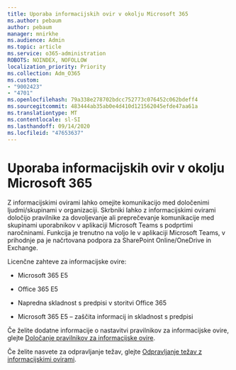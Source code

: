 ```yaml
---
title: Uporaba informacijskih ovir v okolju Microsoft 365
ms.author: pebaum
author: pebaum
manager: mnirkhe
ms.audience: Admin
ms.topic: article
ms.service: o365-administration
ROBOTS: NOINDEX, NOFOLLOW
localization_priority: Priority
ms.collection: Adm_O365
ms.custom:
- "9002423"
- "4701"
ms.openlocfilehash: 79a338e278702bdcc752773c076452c062bdeff4
ms.sourcegitcommit: 483444ab35ab0e4d410d121562045efde47aa61a
ms.translationtype: MT
ms.contentlocale: sl-SI
ms.lasthandoff: 09/14/2020
ms.locfileid: "47653637"
---
```

# <a name="using-information-barriers-in-microsoft-365"></a>Uporaba informacijskih ovir v okolju Microsoft 365

Z informacijskimi ovirami lahko omejite komunikacijo med določenimi ljudmi/skupinami v organizaciji. Skrbniki lahko z informacijskimi ovirami določijo pravilnike za dovoljevanje ali preprečevanje komunikacije med skupinami uporabnikov v aplikaciji Microsoft Teams s podprtimi naročninami.  Funkcija je trenutno na voljo le v aplikaciji Microsoft Teams, v prihodnje pa je načrtovana podpora za SharePoint Online/OneDrive in Exchange.

Licenčne zahteve za informacijske ovire:

- Microsoft 365 E5

- Office 365 E5

- Napredna skladnost s predpisi v storitvi Office 365

- Microsoft 365 E5 – zaščita informacij in skladnost s predpisi

Če želite dodatne informacije o nastavitvi pravilnikov za informacijske ovire, glejte [Določanje pravilnikov za informacijske ovire](https://docs.microsoft.com/microsoft-365/compliance/information-barriers-policies).

Če želite nasvete za odpravljanje težav, glejte [Odpravljanje težav z informacijskimi ovirami](https://docs.microsoft.com/microsoft-365/compliance/information-barriers-troubleshooting).
